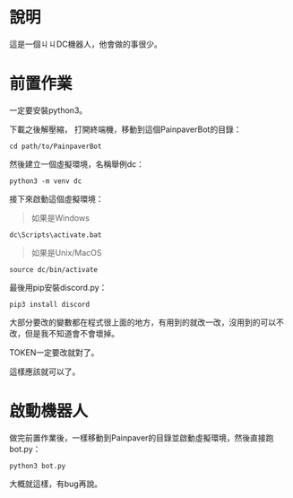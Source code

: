 # 說明
這是一個ㄐㄐDC機器人，他會做的事很少。
# 前置作業
一定要安裝python3。

下載之後解壓縮，
打開終端機，移動到這個PainpaverBot的目錄：

`cd path/to/PainpaverBot`

然後建立一個虛擬環境，名稱舉例dc：

`python3 -m venv dc`

接下來啟動這個虛擬環境：

> 如果是Windows

`dc\Scripts\activate.bat`

> 如果是Unix/MacOS

`source dc/bin/activate`

最後用pip安裝discord.py：

`pip3 install discord`

大部分要改的變數都在程式很上面的地方，有用到的就改一改，沒用到的可以不改，但是我不知道會不會壞掉。

TOKEN一定要改就對了。


這樣應該就可以了。

# 啟動機器人
做完前置作業後，一樣移動到Painpaver的目錄並啟動虛擬環境，然後直接跑bot.py：

`python3 bot.py`

大概就這樣，有bug再說。
